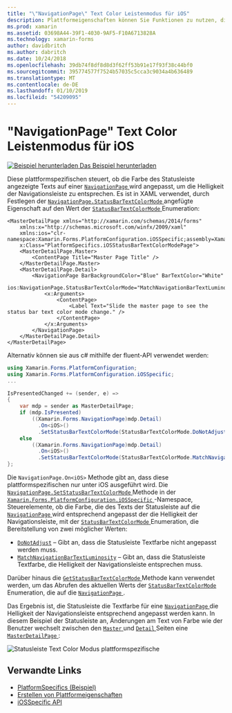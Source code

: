 ```yaml
---
title: "\"NavigationPage\" Text Color Leistenmodus für iOS"
description: Plattformeigenschaften können Sie Funktionen zu nutzen, die nur auf einer bestimmten Plattform verfügbar ist ohne die Implementierung der benutzerdefinierten Renderern und Effekte. In diesem Artikel wird erläutert, wie der iOS-Plattform-spezifische zu nutzen, die steuert, ob die Statusleiste Textfarbe auf einer "NavigationPage", die Helligkeit der Navigationsleiste entspricht werden.
ms.prod: xamarin
ms.assetid: 03698A44-39F1-4030-9AF5-F10A6713828A
ms.technology: xamarin-forms
author: davidbritch
ms.author: dabritch
ms.date: 10/24/2018
ms.openlocfilehash: 39db74f8df8d8d3f62ff53b91e17f93f38c44bf0
ms.sourcegitcommit: 395774577f7524b57035c5cca3c9034a4b636489
ms.translationtype: MT
ms.contentlocale: de-DE
ms.lasthandoff: 01/10/2019
ms.locfileid: "54209095"
---
```

# <a name="navigationpage-bar-text-color-mode-on-ios"></a>"NavigationPage" Text Color Leistenmodus für iOS

[![Beispiel herunterladen](~/media/shared/download.png) Das Beispiel herunterladen](https://developer.xamarin.com/samples/xamarin-forms/userinterface/platformspecifics/)

Diese plattformspezifischen steuert, ob die Farbe des Statusleiste angezeigte Texts auf einer [ `NavigationPage` ](xref:Xamarin.Forms.NavigationPage) wird angepasst, um die Helligkeit der Navigationsleiste zu entsprechen. Es ist in XAML verwendet, durch Festlegen der [ `NavigationPage.StatusBarTextColorMode` ](xref:Xamarin.Forms.PlatformConfiguration.iOSSpecific.NavigationPage.StatusBarTextColorModeProperty) angefügte Eigenschaft auf den Wert der [ `StatusBarTextColorMode` ](xref:Xamarin.Forms.PlatformConfiguration.iOSSpecific.StatusBarTextColorMode) Enumeration:

```xaml
<MasterDetailPage xmlns="http://xamarin.com/schemas/2014/forms"
    xmlns:x="http://schemas.microsoft.com/winfx/2009/xaml"
    xmlns:ios="clr-namespace:Xamarin.Forms.PlatformConfiguration.iOSSpecific;assembly=Xamarin.Forms.Core"
    x:Class="PlatformSpecifics.iOSStatusBarTextColorModePage">
    <MasterDetailPage.Master>
        <ContentPage Title="Master Page Title" />
    </MasterDetailPage.Master>
    <MasterDetailPage.Detail>
        <NavigationPage BarBackgroundColor="Blue" BarTextColor="White"
                        ios:NavigationPage.StatusBarTextColorMode="MatchNavigationBarTextLuminosity">
            <x:Arguments>
                <ContentPage>
                    <Label Text="Slide the master page to see the status bar text color mode change." />
                </ContentPage>
            </x:Arguments>
        </NavigationPage>
    </MasterDetailPage.Detail>
</MasterDetailPage>

```

Alternativ können sie aus c# mithilfe der fluent-API verwendet werden:

```csharp
using Xamarin.Forms.PlatformConfiguration;
using Xamarin.Forms.PlatformConfiguration.iOSSpecific;
...

IsPresentedChanged += (sender, e) =>
{
    var mdp = sender as MasterDetailPage;
    if (mdp.IsPresented)
        ((Xamarin.Forms.NavigationPage)mdp.Detail)
          .On<iOS>()
          .SetStatusBarTextColorMode(StatusBarTextColorMode.DoNotAdjust);
    else
        ((Xamarin.Forms.NavigationPage)mdp.Detail)
          .On<iOS>()
          .SetStatusBarTextColorMode(StatusBarTextColorMode.MatchNavigationBarTextLuminosity);
};
```

Die `NavigationPage.On<iOS>` Methode gibt an, dass diese plattformspezifischen nur unter iOS ausgeführt wird. Die [ `NavigationPage.SetStatusBarTextColorMode` ](xref:Xamarin.Forms.PlatformConfiguration.iOSSpecific.NavigationPage.SetStatusBarTextColorMode(Xamarin.Forms.IPlatformElementConfiguration{Xamarin.Forms.PlatformConfiguration.iOS,Xamarin.Forms.NavigationPage},Xamarin.Forms.PlatformConfiguration.iOSSpecific.StatusBarTextColorMode)) Methode in der [ `Xamarin.Forms.PlatformConfiguration.iOSSpecific` ](xref:Xamarin.Forms.PlatformConfiguration.iOSSpecific) -Namespace, Steuerelemente, ob die Farbe, die des Texts der Statusleiste auf die [ `NavigationPage` ](xref:Xamarin.Forms.NavigationPage) wird entsprechend angepasst der die Helligkeit der Navigationsleiste, mit der [ `StatusBarTextColorMode` ](xref:Xamarin.Forms.PlatformConfiguration.iOSSpecific.StatusBarTextColorMode) Enumeration, die Bereitstellung von zwei möglicher Werten:

- [`DoNotAdjust`](xref:Xamarin.Forms.PlatformConfiguration.iOSSpecific.StatusBarTextColorMode.DoNotAdjust) – Gibt an, dass die Statusleiste Textfarbe nicht angepasst werden muss.
- [`MatchNavigationBarTextLuminosity`](xref:Xamarin.Forms.PlatformConfiguration.iOSSpecific.StatusBarTextColorMode.MatchNavigationBarTextLuminosity) – Gibt an, dass die Statusleiste Textfarbe, die Helligkeit der Navigationsleiste entsprechen muss.

Darüber hinaus die [ `GetStatusBarTextColorMode` ](xref:Xamarin.Forms.PlatformConfiguration.iOSSpecific.NavigationPage.GetStatusBarTextColorMode(Xamarin.Forms.IPlatformElementConfiguration{Xamarin.Forms.PlatformConfiguration.iOS,Xamarin.Forms.NavigationPage})) Methode kann verwendet werden, um das Abrufen des aktuellen Werts der [ `StatusBarTextColorMode` ](xref:Xamarin.Forms.PlatformConfiguration.iOSSpecific.StatusBarTextColorMode) Enumeration, die auf die [ `NavigationPage` ](xref:Xamarin.Forms.NavigationPage).

Das Ergebnis ist, die Statusleiste die Textfarbe für eine [ `NavigationPage` ](xref:Xamarin.Forms.NavigationPage) die Helligkeit der Navigationsleiste entsprechend angepasst werden kann. In diesem Beispiel der Statusleiste an, Änderungen am Text von Farbe wie der Benutzer wechselt zwischen den [ `Master` ](xref:Xamarin.Forms.MasterDetailPage.Master) und [ `Detail` ](xref:Xamarin.Forms.MasterDetailPage.Detail) Seiten eine [ `MasterDetailPage` ](xref:Xamarin.Forms.MasterDetailPage):

![](status-bar-text-color-images/status-bar-text-color-mode.png "Statusleiste Text Color Modus plattformspezifische")

## <a name="related-links"></a>Verwandte Links

- [PlatformSpecifics (Beispiel)](https://developer.xamarin.com/samples/xamarin-forms/userinterface/platformspecifics/)
- [Erstellen von Plattformeigenschaften](~/xamarin-forms/platform/platform-specifics/index.md#creating-platform-specifics)
- [iOSSpecific API](xref:Xamarin.Forms.PlatformConfiguration.iOSSpecific)
